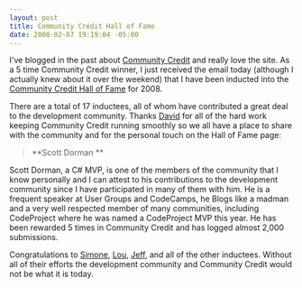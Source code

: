 ```yaml
---
layout: post
title: Community Credit Hall of Fame
date: 2008-02-07 19:19:04 -05:00
---
```


I've blogged in the past about [Community Credit](http://www.community-credit.com/) and really love the site. As a 5 time Community Credit winner, I just received the email today (although I actually knew about it over the weekend) that I have been inducted into the [Community Credit Hall of Fame](http://www.community-credit.com/HallOfFame.aspx) for 2008.

There are a total of 17 inductees, all of whom have contributed a great deal to the development community. Thanks [David](http://www.community-credit.com/cs/blogs/starbucks_is_my_home/default.aspx) for all of the hard work keeping Community Credit running smoothly so we all have a place to share with the community and for the personal touch on the Hall of Fame page:

> **Scott Dorman **
> 
Scott Dorman, a C# MVP, is one of the members of the community that I know personally and I can attest to his contributions to the development community since I have participated in many of them with him. He is a frequent speaker at User Groups and CodeCamps, he Blogs like a madman and a very well respected member of many communities, including CodeProject where he was named a CodeProject MVP this year. He has been rewarded 5 times in Community Credit and has logged almost 2,000 submissions.

Congratulations to [Simone](http://codeclimber.net.nz/Default.aspx), [Lou](http://geekswithblogs.net/lvega), [Jeff](http://geekswithblogs.net/jjulian), and all of the other inductees. Without all of their efforts the development community and Community Credit would not be what it is today.
